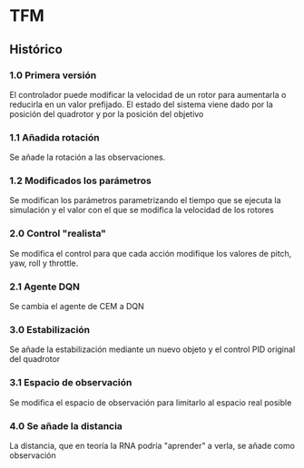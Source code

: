 # TFM

## Histórico

### 1.0 Primera versión
El controlador puede modificar la velocidad de un rotor para aumentarla o reducirla en un valor prefijado. El estado del sistema viene dado por la posición del quadrotor y por la posición del objetivo

### 1.1 Añadida rotación
Se añade la rotación a las observaciones.

### 1.2 Modificados los parámetros
Se modifican los parámetros parametrizando el tiempo que se ejecuta la simulación y el valor con el que se modifica la velocidad de los rotores

### 2.0 Control "realista"
Se modifica el control para que cada acción modifique los valores de pitch, yaw, roll y throttle.

### 2.1 Agente DQN
Se cambia el agente de CEM a DQN

### 3.0 Estabilización
Se añade la estabilización mediante un nuevo objeto y el control PID original del quadrotor

### 3.1 Espacio de observación 
Se modifica el espacio de observación para limitarlo al espacio real posible

### 4.0 Se añade la distancia
La distancia, que en teoría la RNA podría "aprender" a verla, se añade como observación

